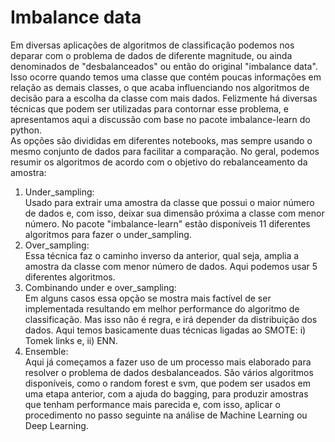 # Imbalance data

Em diversas aplicações de algoritmos de classificação podemos nos deparar com o problema de dados de diferente magnitude, ou ainda denominados de "desbalanceados" ou então do original "imbalance data". Isso ocorre quando temos uma classe que contém poucas informações em relação as demais classes, o que acaba influenciando nos algoritmos de decisão para a escolha da classe com mais dados. Felizmente há diversas técnicas que podem ser utilizadas para contornar esse problema, e apresentamos aqui a discussão com base no pacote imbalance-learn do python. <br>
As opções são divididas em diferentes notebooks, mas sempre usando o mesmo conjunto de dados para facilitar a comparação. No geral, podemos resumir os algoritmos de acordo com o objetivo do rebalanceamento da amostra: <br>
1. Under_sampling: <br>
    Usado para extrair uma amostra da classe que possui o maior número de dados e, com isso, deixar sua dimensão próxima a classe com menor número. No pacote "imbalance-learn" estão disponíveis 11 diferentes algoritmos para fazer o under_sampling. <br>
2. Over_sampling:  <br>
    Essa técnica faz o caminho inverso da anterior, qual seja, amplia a amostra da classe com menor número de dados. Aqui podemos usar 5 diferentes algoritmos. <br>
3. Combinando under e over_sampling:   <br>
    Em alguns casos essa opção se mostra mais factível de ser implementada resultando em melhor performance do algoritmo de classificação. Mas isso não é regra, e irá depender da distribuição dos dados. Aqui temos basicamente duas técnicas ligadas ao SMOTE: i) Tomek links e, ii) ENN.  <br>
4. Ensemble: <br>
    Aqui já começamos a fazer uso de um processo mais elaborado para resolver o problema de dados desbalanceados. São vários algoritmos disponíveis, como o random forest e svm, que podem ser usados em uma etapa anterior, com a ajuda do bagging, para produzir amostras que tenham performance mais parecida e, com isso, aplicar o procedimento no passo seguinte na análise de Machine Learning ou Deep Learning.
